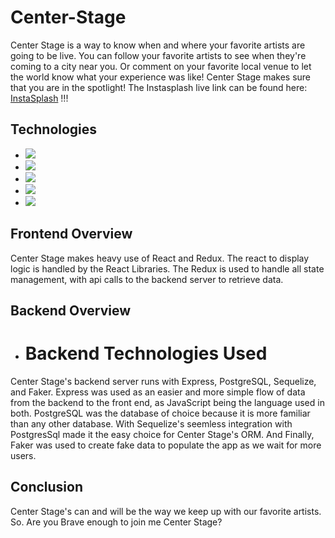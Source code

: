 # Center-Stage
Center Stage is a way to know when and where your favorite artists are going to be live. You can follow your favorite artists to see when they're coming
to a city near you. Or comment on your favorite local venue to let the world know what your experience was like! Center Stage makes sure that you are in the spotlight!
The Instasplash live link can be found here: <a href='https://instasplash.herokuapp.com/'>InstaSplash</a> !!!

## Technologies
* <a href="https://developer.mozilla.org/en-US/docs/Web/JavaScript"><img src="https://img.shields.io/badge/-JavaScript-F7DF1E?logo=JavaScript&logoColor=333333" /></a>
* <a href="https://www.postgresql.org/"><img src="https://img.shields.io/badge/-PostgreSQL-336791?logo=PostgreSQL" /></a>
* <a href="https://reactjs.org/"><img src="https://img.shields.io/badge/react-%2320232a.svg?style=flat&logo=react&logoColor=%2361DAFB"></a>
* <a href="https://redux.js.org/"><img src="https://img.shields.io/badge/redux-%23593d88.svg?style=flat&logo=redux&logoColor=white"></a>
* <a href="https://developer.mozilla.org/en-US/docs/Web/CSS"><img src="https://img.shields.io/badge/-CSS3-1572B6?logo=CSS3" /></a>
## Frontend Overview

Center Stage makes heavy use of React and Redux. The react to display logic is handled by the React Libraries. The Redux is used to handle all state management,
with api calls to the backend server to retrieve data.

## Backend Overview

* <h1>Backend Technologies Used</h1>

Center Stage's backend server runs with Express, PostgreSQL, Sequelize, and Faker. Express was used as an easier and more simple flow of data from the backend to the front end, 
as JavaScript being the language used in both. PostgreSQL was the database of choice because it is more familiar than any other database. With Sequelize's seemless integration with 
PostgresSql made it the easy choice for Center Stage's ORM. And Finally, Faker was used to create fake data to populate the app as we wait for more users.

## Conclusion 

Center Stage's can and will be the way we keep up with our favorite artists. So. Are you Brave enough to join me Center Stage?
